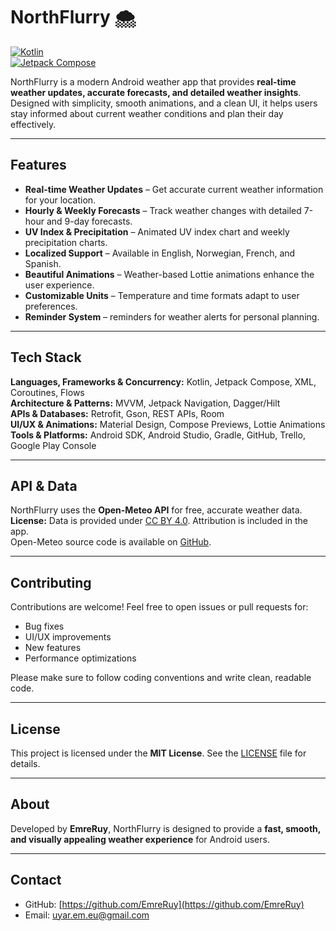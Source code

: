 # NorthFlurry 🌨️

[![Kotlin](https://img.shields.io/badge/Kotlin-2.2.20-orange)](https://kotlinlang.org/)  
[![Jetpack Compose](https://img.shields.io/badge/Jetpack%20Compose-1.9.0-blueviolet)](https://developer.android.com/jetpack/compose)

NorthFlurry is a modern Android weather app that provides **real-time weather updates, accurate forecasts, and detailed weather insights**. Designed with simplicity, smooth animations, and a clean UI, it helps users stay informed about current weather conditions and plan their day effectively.

---

## Features

- **Real-time Weather Updates** – Get accurate current weather information for your location.
- **Hourly & Weekly Forecasts** – Track weather changes with detailed 7-hour and 9-day forecasts.
- **UV Index & Precipitation** – Animated UV index chart and weekly precipitation charts.
- **Localized Support** – Available in English, Norwegian, French, and Spanish.
- **Beautiful Animations** – Weather-based Lottie animations enhance the user experience.
- **Customizable Units** – Temperature and time formats adapt to user preferences.
- **Reminder System** – reminders for weather alerts for personal planning.

---
## Tech Stack

**Languages, Frameworks & Concurrency:** Kotlin, Jetpack Compose, XML, Coroutines, Flows  
**Architecture & Patterns:** MVVM, Jetpack Navigation, Dagger/Hilt  
**APIs & Databases:** Retrofit, Gson, REST APIs, Room  
**UI/UX & Animations:** Material Design, Compose Previews, Lottie Animations  
**Tools & Platforms:** Android SDK, Android Studio, Gradle, GitHub, Trello, Google Play Console

---

## API & Data

NorthFlurry uses the **Open-Meteo API** for free, accurate weather data.  
**License:** Data is provided under [CC BY 4.0](https://open-meteo.com/). Attribution is included in the app.  
Open-Meteo source code is available on [GitHub](https://github.com/open-meteo).  

---

## Contributing

Contributions are welcome! Feel free to open issues or pull requests for:  

- Bug fixes  
- UI/UX improvements  
- New features  
- Performance optimizations  

Please make sure to follow coding conventions and write clean, readable code.

---

## License

This project is licensed under the **MIT License**. See the [LICENSE](LICENSE) file for details.

---

## About

Developed by **EmreRuy**, NorthFlurry is designed to provide a **fast, smooth, and visually appealing weather experience** for Android users.  

---

## Contact

- GitHub: [https://github.com/EmreRuy](https://github.com/EmreRuy)  
- Email: uyar.em.eu@gmail.com

